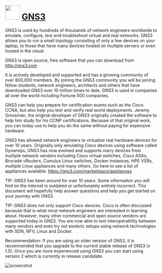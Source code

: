 ﻿# <img src="https://cdn.jsdelivr.net/gh/chtof/chocolatey-packages/automatic/gns3/gns3.png" width="48" height="48"/> [GNS3](https://chocolatey.org/packages/gns3)

GNS3 is used by hundreds of thousands of network engineers worldwide to emulate, configure, test and troubleshoot virtual and real networks. GNS3 allows you to run a small topology consisting of only a few devices on your laptop, to those that have many devices hosted on multiple servers or even hosted in the cloud.

GNS3 is open source, free software that you can download from http://gns3.com

It is actively developed and supported and has a growing community of over 800,000 members. By joining the GNS3 community you will be joining fellow students, network engineers, architects and others that have downloaded GNS3 over 10 million times to date. GNS3 is used in companies all over the world including Fortune 500 companies.

GNS3 can help you prepare for certification exams such as the Cisco CCNA, but also help you test and verify real world deployments. Jeremy Grossman, the original developer of GNS3 originally created the software to help him study for his CCNP certifications. Because of that original work, you can today use to help you do the same without paying for expensive hardware.

 GNS3 has allowed network engineers to virtualize real hardware devices  for over 10 years. Originally only emulating Cisco devices using software called Dynamips, GNS3 has now evolved and supports many devices from multiple network vendors  including Cisco virtual switches, Cisco ASAs, Brocade vRouters, Cumulus Linux switches, Docker instances, HPE VSRs, multiple Linux appliances and many others. Go here to see a list of appliances available: https://gns3.com/marketplace/appliances

TIP: GNS3 has been around for over 10 years. Some information you will find on the Internet is outdated or unfortunately entirely incorrect. This document will hopefully help answer questions and help you get started on your journey with GNS3.

TIP: GNS3 does not only support Cisco devices. Cisco is often discussed because that is what most network engineers are interested in learning about. However, many other commercial and open source vendors are supported today in GNS3. You are now able to test interoperability between many vendors and even try out esoteric setups using network technologies with SDN, NFV, Linux and Docker.

Recommendation: If you are using an older version of GNS3, it is recommended that you upgrade to the current stable release of GNS3 (v 1.5). Once you are more experienced using GNS3 you can start using version 2 which is currently in release candidate.

![screenshot](https://cdn.jsdelivr.net/gh/chtof/chocolatey-packages/automatic/gns3/screenshot.png)